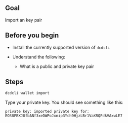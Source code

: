 ## Goal

Import an key pair

## Before you begin

* Install the currently supported version of `dcdcli`

* Understand the following:
  * What is a public and private key pair

## Steps

```sh
dcdcli wallet import
```

Type your private key. You should see something like this:

```console
private key: imported private key for: EOS8FBXJUfbANf3xeDWPoJxnip3Ych9HjzLBr1VaXRQFdkVAxwLE7
```
